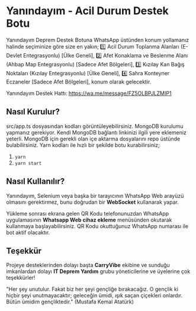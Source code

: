 # Yanındayım - Acil Durum Destek Botu

  Yanındayım Deprem Destek Botuna WhatsApp üstünden konum yollamanız halinde seçiminize göre size en yakın; 
      1️⃣ Acil Durum Toplanma Alanları (E-Devlet Entegrasyonlu) [Ülke Geneli],
      2️⃣ Afet Konaklama ve Beslenme Alanı (Ahbap Map Entegrasyonlu) [Sadece Afet Bölgeleri],
      3️⃣ Kızılay Kan Bağış Noktaları (Kızılay Entegrasyonlu) [Ülke Geneli],
      4️⃣ Sahra Konteyner Eczaneler [Sadece Afet Bölgeleri],
  konum olarak gelecektir.

  Yanındayım Destek Hattı:
  https://wa.me/message/FZ5OLBPJLZMIP1

## Nasıl Kurulur?
 src/app.ts dosyasından kodları görüntüleyebilirsiniz. MongoDB kurulumu yapmanız gerekiyor. Kendi MongoDB bağlantı linkinizi ilgili yere eklemeniz yeterli. MongoDB için gerekli olan içe aktarma dosyalarını repo üstünde bulabilirsiniz.
 Yarn kodları ile hızlı bir şekilde botu kurabilirsiniz;
  1. ``` yarn ```
  2. ``` yarn start ```
  
  
## Nasıl Kullanılır?
  Yanındayım, Selenium veya başka bir tarayıcının WhatsApp Web arayüzü olmasını gerektirmez, bunu doğrudan bir **WebSocket** kullanarak yapar. 
  
  Yükleme sonrası ekrana gelen QR Kodu telefonunuzdan WhatsApp uygulamasının **Whatsapp Web cihaz ekleme** menüsünden okutarak kullanmaya başlayabilirsiniz. QR Kodu okuttuğunuz WhatsApp numarası ile bot aktif olacaktır.
  
## Teşekkür

Projeye desteklerinden dolayı başta **CarryVibe** ekibine ve sunduğu imkanlardan dolayı **IT Deprem Yardım** grubu yöneticilerine ve üyelerine çok teşekkürler!

  "Her şey unutulur. Fakat biz her şeyi gençliğe bırakacağız. O gençlik ki hiçbir şeyi unutmayacaktır; geleceğin ümidi, ışık saçan çiçekleri onlardır. Bütün ümidim gençliktedir." 
  (Mustafa Kemal Atatürk)
  
